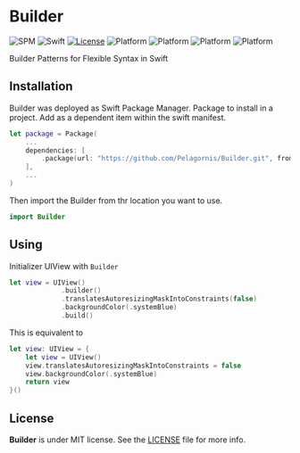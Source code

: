 # Builder

![SPM](https://img.shields.io/badge/SPM-compatible-brightgreen.svg)
![Swift](https://img.shields.io/badge/Swift-5.7-orange.svg)
[![License](https://img.shields.io/github/license/pelagornis/PLCommand)](https://github.com/pelagornis/PLCommand/blob/main/LICENSE)
![Platform](https://img.shields.io/badge/platforms-iOS%2011.0-red)
![Platform](https://img.shields.io/badge/platforms-macOS%2010.3-red)
![Platform](https://img.shields.io/badge/platforms-tvOS%2011.0-red)
![Platform](https://img.shields.io/badge/platforms-watchOS%204.0-red)

Builder Patterns for Flexible Syntax in Swift

## Installation
Builder was deployed as Swift Package Manager. Package to install in a project. Add as a dependent item within the swift manifest.
```swift
let package = Package(
    ...
    dependencies: [
        .package(url: "https://github.com/Pelagornis/Builder.git", from: "1.0.0")
    ],
    ...
)
```

Then import the Builder from thr location you want to use.
```swift
import Builder
```

## Using
Initializer UIView with ``Builder``

```swift
let view = UIView()
             .builder()
             .translatesAutoresizingMaskIntoConstraints(false)
             .backgroundColor(.systemBlue)
             .build()
```

This is equivalent to

```swift
let view: UIView = {
    let view = UIView()
    view.translatesAutoresizingMaskIntoConstraints = false
    view.backgroundColor(.systemBlue)
    return view
}()
```


## License
**Builder** is under MIT license. See the [LICENSE](LICENSE) file for more info.
